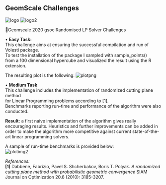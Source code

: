 ## GeomScale Challenges 


![logo](https://user-images.githubusercontent.com/60981694/77258473-76ed4c00-6c83-11ea-9740-c2eba0b008f8.png)
![logo2](https://user-images.githubusercontent.com/60981694/77258157-24923800-6c4f-11ea-8258-6539ca614569.png)

:rocket:Geomscale 2020 gsoc Randomised LP Solver Challenges

•	**Easy Task:**   
  This challenge aims at ensuring the successful compilation and run of Volesti package.   
  To test the installation of the package I sampled with sample_points()   
  from a 100 dimensional hypercube and visualized the result using the R extension.  
  
The resulting plot is the following:
![plotpng](https://user-images.githubusercontent.com/60981694/77974408-bb21c180-72ff-11ea-948a-79bdf6edaf15.png)

•	**Medium Task**  
This challenge includes the implementation of randomized cutting plane method   
for Linear Programming problems according to [1].   
Benchmarks reporting run-time and performance of the algorithm were also conducted.  

**Result:** a first naive implementation of the algorithm gives really encouraging results. Heuristics and further improvements can be added in order to make the algorithm more competitive against current state-of-the-art linear programming solvers.

 A sample of run-time benchmarks is provided below:      
![plotimg2](https://user-images.githubusercontent.com/60981694/78061132-6af53e80-7395-11ea-8a02-41939f7d4e94.png)  

 
*References:*  
**[1]** Dabbene, Fabrizio, Pavel S. Shcherbakov, Boris T. Polyak. *A randomized cutting plane method with probabilistic geometric convergence* SIAM Journal on Optimization 20.6 (2010): 3185-3207.
